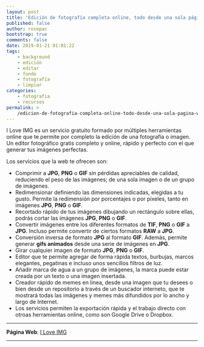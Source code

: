 ```yaml
---
layout: post
title: 'Edición de fotografía completa online, todo desde una sola página web: I Love IMG'
published: false
author: rosepac
bootstrap: true
comments: false
date: 2019-01-21 01:01:22
tags:
    - background
    - edición
    - editar
    - fondo
    - fotografía
    - limpiar
categories:
    - fotografia
    - recursos
permalink: >
    /edicion-de-fotografia-completa-online-todo-desde-una-sola-pagina-web-i-love-img
---
```

I Love IMG es un servicio gratuito formado por múltiples herramientas online que te permite por completo la edición de una fotografía o imagen. Un editor fotográfico gratis completo y online, rápido y perfecto con el que generar tus imágenes perfectas.

Los servicios que la web te ofrecen son:

  * Comprimir a **JPG**, **PNG** o **GIF** sin pérdidas apreciables de calidad, reduciendo el peso de las imágenes; de una sola imagen o de un grupo de imágenes.
  * Redimensionar definiendo las dimensiones indicadas, elegidas a tu gusto. Permite la redimensión por porcentajes o por píxeles, tanto en imágenes **JPG**, **PNG** o **GIF**.
  * Recortado rápido de tus imágenes dibujando un rectángulo sobre ellas, podrás cortar las imágenes **JPG**, **PNG** o **GIF**.
  * Convertir imágenes entre los diferentes formatos de **TIF**, **PNG** o **GIF** a **JPG**. Incluso permite convertir de ciertos formatos **RAW** a **JPG**.
  * Conversión inversa de formato **JPG** al formato **GIF**. Además, permite generar **gifs animados** desde una serie de imágenes en **JPG**.
  * Girar cualquier imagen de formato **JPG**, **PNG** o **GIF**.
  * Editor que te permite agregar de forma rápida textos, burbujas, marcos elegantes, pegatinas e incluso unos sencillos filtros de luz.
  * Añadir marca de agua a un grupo de imágenes, la marca puede estar creada por un texto o una imagen insertada.
  * Creador rápido de memes en linea, desde una imagen que tu desees o bien desde un repositorio a través de un buscador interneto, que te mostrará todas las imágenes y memes más difundidos por lo ancho y largo de Internet. 
  * Los servicios permiten la exportación rápida y el trabajo directo con otroas herramientas online, como son Google Drive o Dropbox.

* * *

**Página Web**: [I Love IMG][1]

* * *

 [1]: https://kutt.it/iloveimg